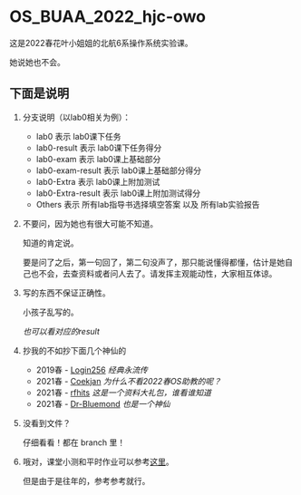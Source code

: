 # OS_BUAA_2022_hjc-owo

这是2022春花叶小姐姐的北航6系操作系统实验课。

她说她也不会。



## 下面是说明

1. 分支说明（以lab0相关为例）：
   - lab0 表示 lab0课下任务
   - lab0-result 表示 lab0课下任务得分
   - lab0-exam 表示 lab0课上基础部分
   - lab0-exam-result 表示 lab0课上基础部分得分
   - lab0-Extra 表示 lab0课上附加测试
   - lab0-Extra-result 表示 lab0课上附加测试得分
   - Others 表示 所有lab指导书选择填空答案 以及 所有lab实验报告

2. 不要问，因为她也有很大可能不知道。

   知道的肯定说。

   要是问了之后，第一句回了，第二句没声了，那只能说懂得都懂，估计是她自己也不会，去查资料或者问人去了。请发挥主观能动性，大家相互体谅。

3. 写的东西不保证正确性。

   小孩子乱写的。

   *也可以看对应的result*

4. 抄我的不如抄下面几个神仙的
   - 2019春 - [Login256](https://github.com/login256/BUAA-OS-2019/tree/master) *经典永流传*
   - 2021春 - [Coekjan](https://github.com/Coekjan/SOMOS) *为什么不看2022春OS助教的呢？*
   - 2021春 - [rfhits](https://github.com/rfhits/Operating-System-BUAA-2021) *这是一个资料大礼包，谁看谁知道*
   - 2021春 - [Dr-Bluemond](https://github.com/Dr-Bluemond/BUAA_OS_2021) *也是一个神仙*
   
5. 没看到文件？

   仔细看看！都在 branch 里！

6. 哦对，课堂小测和平时作业可以参考[这里](https://blog.csdn.net/jeremyzhao1998/category_9781325.html)。

   但是由于是往年的，参考参考就行。
